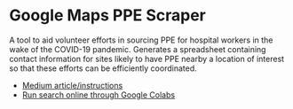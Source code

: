 # Google Maps PPE Scraper
A tool to aid volunteer efforts in sourcing PPE for hospital workers in the wake of the COVID-19 pandemic. Generates a spreadsheet containing contact information for sites likely to have PPE nearby a location of interest so that these efforts can be efficiently coordinated.

* [Medium article/instructions](https://medium.com/@vamsee.gangaram/scraping-google-maps-for-personal-protective-equipment-and-other-helpful-things-cab389ceac1b)
* [Run search online through Google Colabs](https://colab.research.google.com/drive/11YBKw6PpKSMnJ58tezeL0Sy7aCJmQkAg)
